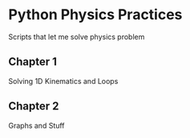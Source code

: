 Python Physics Practices
======
Scripts that let me solve physics problem

## Chapter 1
Solving 1D Kinematics and Loops

## Chapter 2
Graphs and Stuff